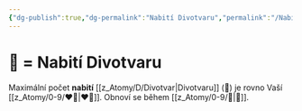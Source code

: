 ```yaml
---
{"dg-publish":true,"dg-permalink":"Nabití Divotvaru","permalink":"/Nabití Divotvaru/"}
---
```


# 🐾 = Nabití Divotvaru
Maximální počet **nabití** [[z_Atomy/D/Divotvar\|Divotvaru]] (🐾) je rovno Vaší [[z_Atomy/0-9/❤️‍🔥\|❤️‍🔥]]. Obnoví se během [[z_Atomy/0-9/🔋\|🔋]].